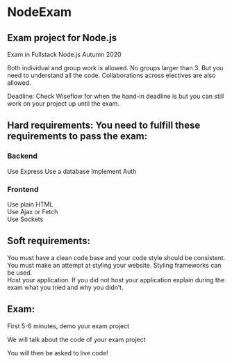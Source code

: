 # NodeExam
## Exam project for Node.js

Exam in Fullstack Node.js Autumn 2020

Both individual and group work is allowed. No groups larger than 3. But you need to understand all the code. Collaborations across electives are also allowed.

Deadline: Check Wiseflow for when the hand-in deadline is but you can still work on your project up until the exam.

## Hard requirements:  You need to fulfill these requirements to pass the exam:
### Backend
Use Express
Use a database
Implement Auth

### Frontend
Use plain HTML<br>
Use Ajax or Fetch<br>
Use Sockets<br>

## Soft requirements:
You must have a clean code base and your code style should be consistent.<br>
You must make an attempt at styling your website. Styling frameworks can be used.<br>
Host your application. If you did not host your application explain during the exam what you tried and why you didn’t.<br>

## Exam:
First 5-6 minutes, demo your exam project

We will talk about the code of your exam project

You will then be asked to live code!
